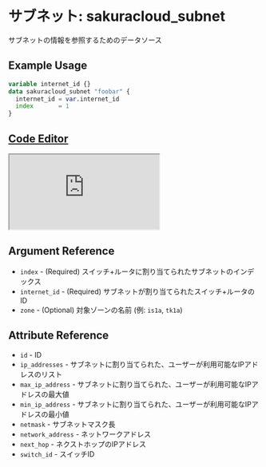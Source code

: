 # サブネット: sakuracloud_subnet

サブネットの情報を参照するためのデータソース

## Example Usage

```tf
variable internet_id {}
data sakuracloud_subnet "foobar" {
  internet_id = var.internet_id
  index       = 1
}
```

<div class="editor">

<h2><a href="https://zouen-alpha.usacloud.jp/#data/subnet" target="_blank" rel="noopener noreferrer">Code Editor</a></h2>

<iframe src="https://zouen-alpha.usacloud.jp/#data/subnet"></iframe>

</div>


## Argument Reference

* `index` - (Required) スイッチ+ルータに割り当てられたサブネットのインデックス
* `internet_id` - (Required) サブネットが割り当てられたスイッチ+ルータのID
* `zone` - (Optional) 対象ゾーンの名前 (例: `is1a`, `tk1a`) 


## Attribute Reference

* `id` - ID
* `ip_addresses` - サブネットに割り当てられた、ユーザーが利用可能なIPアドレスのリスト
* `max_ip_address` - サブネットに割り当てられた、ユーザーが利用可能なIPアドレスの最大値
* `min_ip_address` - サブネットに割り当てられた、ユーザーが利用可能なIPアドレスの最小値
* `netmask` - サブネットマスク長
* `network_address` - ネットワークアドレス
* `next_hop` - ネクストホップのIPアドレス
* `switch_id` - スイッチID
